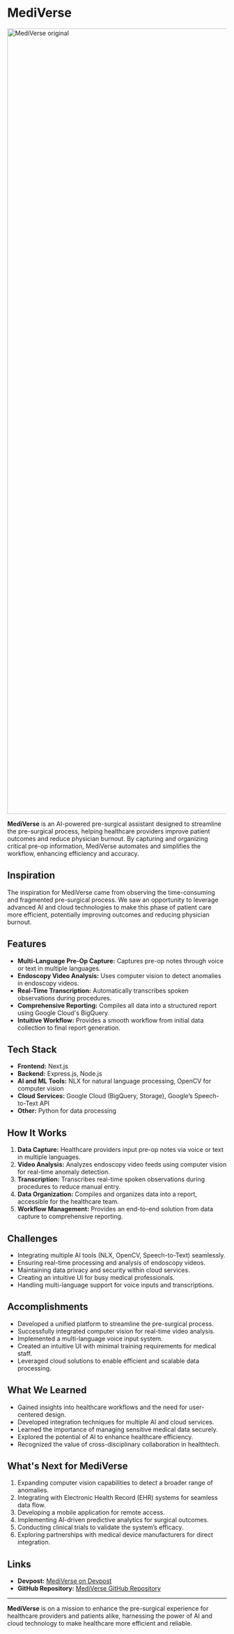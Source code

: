 # MediVerse

<img width="1799" alt="MediVerse original" src="https://github.com/user-attachments/assets/e80bf62a-249c-4be7-9ca9-b7058dd8c9e7">

**MediVerse** is an AI-powered pre-surgical assistant designed to streamline the pre-surgical process, helping healthcare providers improve patient outcomes and reduce physician burnout. By capturing and organizing critical pre-op information, MediVerse automates and simplifies the workflow, enhancing efficiency and accuracy.

## Inspiration
The inspiration for MediVerse came from observing the time-consuming and fragmented pre-surgical process. We saw an opportunity to leverage advanced AI and cloud technologies to make this phase of patient care more efficient, potentially improving outcomes and reducing physician burnout.

## Features
- **Multi-Language Pre-Op Capture:** Captures pre-op notes through voice or text in multiple languages.
- **Endoscopy Video Analysis:** Uses computer vision to detect anomalies in endoscopy videos.
- **Real-Time Transcription:** Automatically transcribes spoken observations during procedures.
- **Comprehensive Reporting:** Compiles all data into a structured report using Google Cloud's BigQuery.
- **Intuitive Workflow:** Provides a smooth workflow from initial data collection to final report generation.

## Tech Stack
- **Frontend:** Next.js
- **Backend:** Express.js, Node.js
- **AI and ML Tools:** NLX for natural language processing, OpenCV for computer vision
- **Cloud Services:** Google Cloud (BigQuery, Storage), Google’s Speech-to-Text API
- **Other:** Python for data processing

## How It Works
1. **Data Capture:** Healthcare providers input pre-op notes via voice or text in multiple languages.
2. **Video Analysis:** Analyzes endoscopy video feeds using computer vision for real-time anomaly detection.
3. **Transcription:** Transcribes real-time spoken observations during procedures to reduce manual entry.
4. **Data Organization:** Compiles and organizes data into a report, accessible for the healthcare team.
5. **Workflow Management:** Provides an end-to-end solution from data capture to comprehensive reporting.

## Challenges
- Integrating multiple AI tools (NLX, OpenCV, Speech-to-Text) seamlessly.
- Ensuring real-time processing and analysis of endoscopy videos.
- Maintaining data privacy and security within cloud services.
- Creating an intuitive UI for busy medical professionals.
- Handling multi-language support for voice inputs and transcriptions.

## Accomplishments
- Developed a unified platform to streamline the pre-surgical process.
- Successfully integrated computer vision for real-time video analysis.
- Implemented a multi-language voice input system.
- Created an intuitive UI with minimal training requirements for medical staff.
- Leveraged cloud solutions to enable efficient and scalable data processing.

## What We Learned
- Gained insights into healthcare workflows and the need for user-centered design.
- Developed integration techniques for multiple AI and cloud services.
- Learned the importance of managing sensitive medical data securely.
- Explored the potential of AI to enhance healthcare efficiency.
- Recognized the value of cross-disciplinary collaboration in healthtech.

## What's Next for MediVerse
1. Expanding computer vision capabilities to detect a broader range of anomalies.
2. Integrating with Electronic Health Record (EHR) systems for seamless data flow.
3. Developing a mobile application for remote access.
4. Implementing AI-driven predictive analytics for surgical outcomes.
5. Conducting clinical trials to validate the system’s efficacy.
6. Exploring partnerships with medical device manufacturers for direct integration.

## Links
- **Devpost:** [MediVerse on Devpost](https://devpost.com/software/mediverse-rqwnpj)
- **GitHub Repository:** [MediVerse GitHub Repository](https://github.com/rishi1123d/MediVerse)

---

**MediVerse** is on a mission to enhance the pre-surgical experience for healthcare providers and patients alike, harnessing the power of AI and cloud technology to make healthcare more efficient and reliable.
